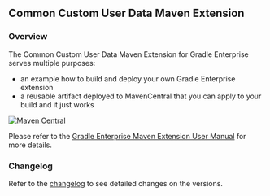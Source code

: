 ## Common Custom User Data Maven Extension

### Overview

The Common Custom User Data Maven Extension for Gradle Enterprise serves multiple purposes:
- an example how to build and deploy your own Gradle Enterprise extension 
- a reusable artifact deployed to MavenCentral that you can apply to your build and it just works

[![Maven Central](https://img.shields.io/maven-central/v/com.gradle/common-custom-user-data-maven-extension)](https://search.maven.org/artifact/com.gradle/common-custom-user-data-maven-extension)

Please refer to the [Gradle Enterprise Maven Extension User Manual](https://docs.gradle.com/enterprise/maven-extension/#using_the_common_custom_user_data_maven_extension) for more details.

### Changelog

Refer to the [changelog](https://github.com/gradle/gradle-enterprise-build-config-samples/blob/master/common-custom-user-data-maven-extension/CHANGELOG.md) to see detailed changes on the versions.

